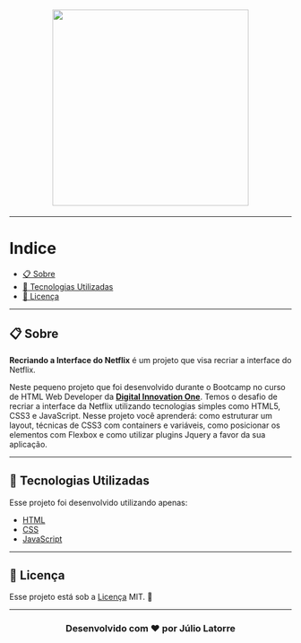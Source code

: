 <h1 align="center">
    <img src="https://i.imgur.com/ECApktK.png" width="350">
</h1>

---

# Indice

  - [📋 Sobre](#-sobre)
  - [🚀 Tecnologias Utilizadas](#-tecnologias-utilizadas)
  - [📝 Licença](#-licença)

---

## 📋 Sobre

 **Recriando a Interface do Netflix**  é um projeto que visa recriar a interface do Netflix.

Neste pequeno projeto que foi desenvolvido durante o Bootcamp no curso de HTML Web Developer da **[Digital Innovation One](https://web.digitalinnovation.one/)**. Temos o desafio de recriar a interface da Netflix utilizando tecnologias simples como HTML5, CSS3 e JavaScript. Nesse projeto você aprenderá: como estruturar um layout, técnicas de CSS3 com containers e variáveis, como posicionar os elementos com Flexbox e como utilizar plugins Jquery a favor da sua aplicação.

---

## 🚀 Tecnologias Utilizadas

Esse projeto foi desenvolvido utilizando apenas:

- [HTML](https://www.w3schools.com/html/)
- [CSS](https://developer.mozilla.org/pt-BR/docs/Web/CSS)
- [JavaScript](https://www.javascript.com/)

---

## 📝 Licença

Esse projeto está sob a [Licença](https://github.com/Juliolatorre/clone-netflix-dio) MIT. :closed_lock_with_key:

---

<h3 align="center"> 
 Desenvolvido com ❤️ por Júlio Latorre 
</h3>